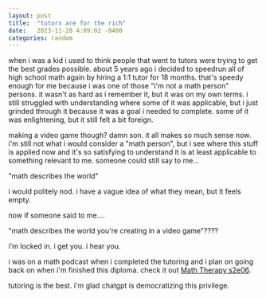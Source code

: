 ```yaml
---
layout: post
title:  "tutors are for the rich"
date:   2023-11-28 4:09:02 -0400
categories: random
---
```

when i was a kid i used to think people that went to tutors were trying to get the best grades possible.  about 5 years ago i decided to speedrun all of high school math again by hiring a 1:1 tutor for 18 months.  that's speedy enough for me because i was one of those "i'm not a math person" persons.  it wasn't as hard as i remember it, but it was on my own terms.  i still struggled with understanding where some of it was applicable, but i just grinded through it because it was a goal i needed to complete.  some of it was enlightening, but it still felt a bit foreign.

making a video game though?  damn son.  it all makes so much sense now.  i'm still not what i would consider a "math person", but i see where this stuff is applied now and it's so satisfying to understand it is at least applicable to something relevant to me.  someone could still say to me...

"math describes the world"

i would politely nod.  i have a vague idea of what they mean, but it feels empty.

now if someone said to me....

"math describes the world you're creating in a video game"????

i'm locked in.  i get you.  i hear you.

i was on a math podcast when i completed the tutoring and i plan on going back on when i'm finished this diploma.  check it out [Math Therapy s2e06](https://www.maththerapypodcast.com/1734392/8155455).

tutoring is the best.  i'm glad chatgpt is democratizing this privilege.
